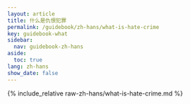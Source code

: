 ```yaml
---
layout: article
title: 什么是仇恨犯罪
permalink: /guidebook/zh-hans/what-is-hate-crime
key: guidebook-what
sidebar:
  nav: guidebook-zh-hans
aside:
  toc: true
lang: zh-hans
show_date: false
---
```


{% include_relative raw-zh-hans/what-is-hate-crime.md %}
